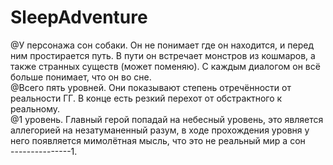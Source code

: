 # SleepAdventure
@У персонажа сон собаки. Он не понимает где он находится, и перед ним простирается путь. В пути он встречает монстров из кошмаров, а также странных существ (может поменяю). С каждым диалогом он всё больше понимает, что он во сне.<br />
@Всего пять уровней. Они показывают степень отречённости от реальности ГГ. В конце есть резкий перехот от обстрактного к реальному. <br />
@1 уровень. Главный герой попадай на небесный уровень, это является аллегорией на незатуманенный разум, в ходе прохождения уровня у него появляется мимолётная мысль, что это не реальный мир а сон<br />
---------------1. 

